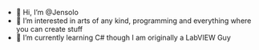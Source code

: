 - 👋 Hi, I’m @Jensolo
- 👀 I’m interested in arts of any kind, programming and everything where you can create stuff
- 🌱 I’m currently learning C# though I am originally a LabVIEW Guy

<!---
Jensolo/Jensolo is a ✨ special ✨ repository because its `README.md` (this file) appears on your GitHub profile.
You can click the Preview link to take a look at your changes.
--->
